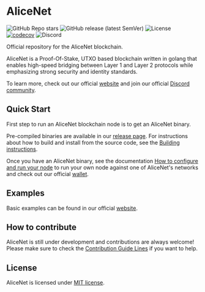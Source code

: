 # AliceNet

![GitHub Repo stars](https://img.shields.io/github/stars/alicenet/alicenet?style=social)
![GitHub release (latest SemVer)](https://img.shields.io/github/v/release/alicenet/alicenet)
![License](https://img.shields.io/github/license/alicenet/alicenet)
[![codecov](https://codecov.io/gh/alicenet/alicenet/branch/main/graph/badge.svg?token=B5RGO1P416)](https://codecov.io/gh/alicenet/alicenet)
![Discord](https://img.shields.io/badge/Discord-7289DA?url=https://discord.gg/bkhW2KUWDu&logo=discord&logoColor=white)

Official repository for the AliceNet blockchain.

AliceNet is a Proof-Of-Stake, UTXO based blockchain written in golang that enables high-speed bridging between Layer 1 and Layer 2 protocols while emphasizing strong security and identity standards.

To learn more, check out our official [website](https://https://www.alice.net/) and join our official [Discord community](Discord-7289DA).

## Quick Start

First step to run an AliceNet blockchain node is to get an AliceNet binary.

Pre-compiled binaries are available in our [release page](https://github.com/alicenet/alicenet/releases). For instructions about how to build and install from the source code, see the [Building instructions](./docs/BUILD.md).

Once you have an AliceNet binary, see the documentation [How to configure and run your node](CONFIGURE.md) to run your own node against one of AliceNet's networks and check out our official [wallet](https://github.com/alicenet/wallet).

## Examples

Basic examples can be found in our official [website](https://https://www.alice.net/).

## How to contribute

AliceNet is still under development and contributions are always welcome! Please make sure to check the [Contribution Guide Lines](./CONTRIBUTING.md) if you want to help.

## License

AliceNet is licensed under [MIT license](./LICENSE).
